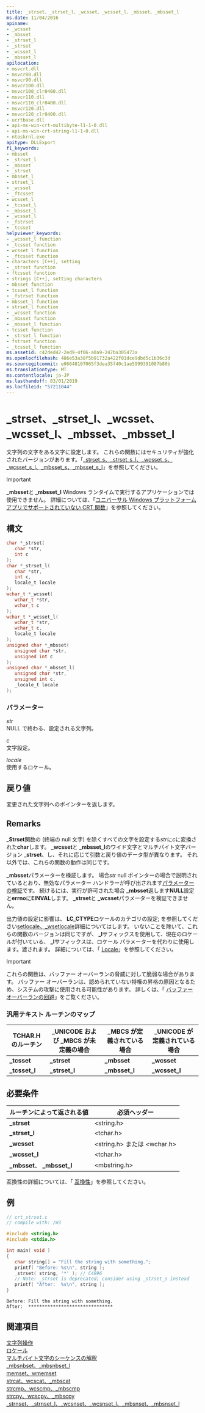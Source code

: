 ```yaml
---
title: _strset、_strset_l、_wcsset、_wcsset_l、_mbsset、_mbsset_l
ms.date: 11/04/2016
apiname:
- _wcsset
- _mbsset
- _strset_l
- _strset
- _wcsset_l
- _mbsset_l
apilocation:
- msvcrt.dll
- msvcr80.dll
- msvcr90.dll
- msvcr100.dll
- msvcr100_clr0400.dll
- msvcr110.dll
- msvcr110_clr0400.dll
- msvcr120.dll
- msvcr120_clr0400.dll
- ucrtbase.dll
- api-ms-win-crt-multibyte-l1-1-0.dll
- api-ms-win-crt-string-l1-1-0.dll
- ntoskrnl.exe
apitype: DLLExport
f1_keywords:
- mbsset
- _strset_l
- _mbsset
- _strset
- mbsset_l
- strset_l
- _wcsset
- _ftcsset
- wcsset_l
- _tcsset_l
- _mbsset_l
- _wcsset_l
- _fstrset
- _tcsset
helpviewer_keywords:
- _wcsset_l function
- _tcsset function
- wcsset_l function
- _ftcsset function
- characters [C++], setting
- _strset function
- ftcsset function
- strings [C++], setting characters
- mbsset function
- tcsset_l function
- _fstrset function
- mbsset_l function
- strset_l function
- _wcsset function
- _mbsset function
- _mbsset_l function
- tcsset function
- _strset_l function
- fstrset function
- _tcsset_l function
ms.assetid: c42ded42-2ed9-4f06-a0a9-247ba305473a
ms.openlocfilehash: 486e53a38f5b91732a422f01dce9dbd5c1b36c3d
ms.sourcegitcommit: e06648107065f3dea35f40c1ae5999391087b80b
ms.translationtype: MT
ms.contentlocale: ja-JP
ms.lasthandoff: 03/01/2019
ms.locfileid: "57211044"
---
```

# <a name="strset-strsetl-wcsset-wcssetl-mbsset-mbssetl"></a>_strset、_strset_l、_wcsset、_wcsset_l、_mbsset、_mbsset_l

文字列の文字をある文字に設定します。 これらの関数にはセキュリティが強化されたバージョンがあります。「[_strset_s、_strset_s_l、_wcsset_s、_wcsset_s_l、_mbsset_s、_mbsset_s_l](strset-s-strset-s-l-wcsset-s-wcsset-s-l-mbsset-s-mbsset-s-l.md)」を参照してください。

> [!IMPORTANT]
> **_mbsset**と **_mbsset_l** Windows ランタイムで実行するアプリケーションでは使用できません。 詳細については、「[ユニバーサル Windows プラットフォーム アプリでサポートされていない CRT 関数](../../cppcx/crt-functions-not-supported-in-universal-windows-platform-apps.md)」を参照してください。

## <a name="syntax"></a>構文

```C
char *_strset(
   char *str,
   int c
);
char *_strset_l(
   char *str,
   int c,
   locale_t locale
);
wchar_t *_wcsset(
   wchar_t *str,
   wchar_t c
);
wchar_t *_wcsset_l(
   wchar_t *str,
   wchar_t c,
   locale_t locale
);
unsigned char *_mbsset(
   unsigned char *str,
   unsigned int c
);
unsigned char *_mbsset_l(
   unsigned char *str,
   unsigned int c,
   _locale_t locale
);
```

### <a name="parameters"></a>パラメーター

*str*<br/>
NULL で終わる、設定される文字列。

*c*<br/>
文字設定。

*locale*<br/>
使用するロケール。

## <a name="return-value"></a>戻り値

変更された文字列へのポインターを返します。

## <a name="remarks"></a>Remarks

**_Strset**関数の (終端の null 文字) を除くすべての文字を設定する*str*に*c*に変換された**char**します。 **_wcsset**と **_mbsset_l**のワイド文字とマルチバイト文字バージョン **_strset**、し、それに応じて引数と戻り値のデータ型が異なります。 それ以外では、これらの関数の動作は同じです。

**_mbsset**パラメーターを検証します。 場合*str* null ポインターの場合で説明されているとおり、無効なパラメーター ハンドラーが呼び出されます[パラメーターの検証](../../c-runtime-library/parameter-validation.md)です。 続けるには、実行が許可された場合 **_mbsset**返します**NULL**設定と**errno**に**EINVAL**します。 **_strset**と **_wcsset**パラメーターを検証できません。

出力値の設定に影響は、 **LC_CTYPE**ロケールのカテゴリの設定; を参照してください[setlocale、_wsetlocale](setlocale-wsetlocale.md)詳細についてはします。 いないことを除いて、これらの関数のバージョンは同じですが、 **_l**サフィックスを使用して、現在のロケールが付いている、 **_l**サフィックスは、ロケール パラメーターを代わりに使用します。渡されます。 詳細については、「 [Locale](../../c-runtime-library/locale.md)」を参照してください。

> [!IMPORTANT]
> これらの関数は、バッファー オーバーランの脅威に対して脆弱な場合があります。 バッファー オーバーランは、認められていない特権の昇格の原因となるため、システムの攻撃に使用される可能性があります。 詳しくは、「 [バッファー オーバーランの回避](/windows/desktop/SecBP/avoiding-buffer-overruns)」をご覧ください。

### <a name="generic-text-routine-mappings"></a>汎用テキスト ルーチンのマップ

|TCHAR.H のルーチン|_UNICODE および _MBCS が未定義の場合|_MBCS が定義されている場合|_UNICODE が定義されている場合|
|---------------------|------------------------------------|--------------------|-----------------------|
|**_tcsset**|**_strset**|**_mbsset**|**_wcsset**|
|**_tcsset_l**|**_strset_l**|**_mbsset_l**|**_wcsset_l**|

## <a name="requirements"></a>必要条件

|ルーチンによって返される値|必須ヘッダー|
|-------------|---------------------|
|**_strset**|\<string.h>|
|**_strset_l**|\<tchar.h>|
|**_wcsset**|\<string.h> または \<wchar.h>|
|**_wcsset_l**|\<tchar.h>|
|**_mbsset**、 **_mbsset_l**|\<mbstring.h>|

互換性の詳細については、「 [互換性](../../c-runtime-library/compatibility.md)」を参照してください。

## <a name="example"></a>例

```C
// crt_strset.c
// compile with: /W3

#include <string.h>
#include <stdio.h>

int main( void )
{
   char string[] = "Fill the string with something.";
   printf( "Before: %s\n", string );
   _strset( string, '*' ); // C4996
   // Note: _strset is deprecated; consider using _strset_s instead
   printf( "After:  %s\n", string );
}
```

```Output
Before: Fill the string with something.
After:  *******************************
```

## <a name="see-also"></a>関連項目

[文字列操作](../../c-runtime-library/string-manipulation-crt.md)<br/>
[ロケール](../../c-runtime-library/locale.md)<br/>
[マルチバイト文字のシーケンスの解釈](../../c-runtime-library/interpretation-of-multibyte-character-sequences.md)<br/>
[_mbsnbset、_mbsnbset_l](mbsnbset-mbsnbset-l.md)<br/>
[memset、wmemset](memset-wmemset.md)<br/>
[strcat、wcscat、_mbscat](strcat-wcscat-mbscat.md)<br/>
[strcmp、wcscmp、_mbscmp](strcmp-wcscmp-mbscmp.md)<br/>
[strcpy、wcscpy、_mbscpy](strcpy-wcscpy-mbscpy.md)<br/>
[_strnset、_strnset_l、_wcsnset、_wcsnset_l、_mbsnset、_mbsnset_l](strnset-strnset-l-wcsnset-wcsnset-l-mbsnset-mbsnset-l.md)<br/>
